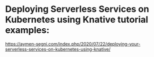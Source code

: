 # Deploying Serverless Services on Kubernetes using Knative tutorial examples:

 https://aymen-segni.com/index.php/2020/07/22/deploying-your-serverless-services-on-kubernetes-using-knative/

